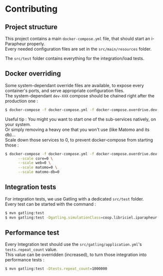 Contributing
============

## Project structure

This project contains a main `docker-compose.yml` file, that should start an i-Parapheur properly.  
Every needed configuration files are set in the `src/main/resources` folder.

The `src/test` folder contains everything for the integration/load tests.  


## Docker overriding

Some system-dependant override files are available, to expose every container's ports, and serve appropriate configuration files.  
The system-dependant `dev-XXX` compose should be chained right after the production one :

```bash
$ docker-compose -f docker-compose.yml -f docker-compose.overdrive.dev-macos.yml up
```

Useful tip : You might you want to start one of the sub-services natively, on your system.  
Or simply removing a heavy one that you won't use (like Matomo and its db)...   
Scale down those services to 0, to prevent docker-compose from starting those :

```bash
$ docker-compose -f docker-compose.yml -f docker-compose.overdrive.dev-macos.yml up \
      --scale core=0 \
      --scale web=0 \
      --scale matomo=0 \
      --scale matomo-db=0
```


## Integration tests

For integration tests, we use Gatling with a dedicated `src/test` folder.  
Every test can be started with the command :
```bash
$ mvn gatling:test
$ mvn gatling:test -Dgatling.simulationClass=coop.libriciel.iparapheur.auth.UsersSimulation
```

## Performance test

Every Integration test should use the `src/gatling/application.yml`'s `tests.repeat_count` value.  
This value can be overridden (increased), to turn those integration into performance tests :
```bash
$ mvn gatling:test -Dtests.repeat_count=1000000
```
